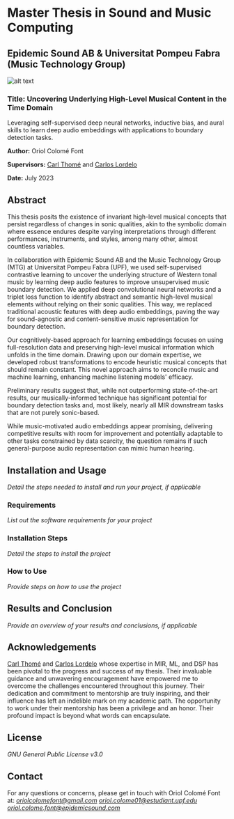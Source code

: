 # Master Thesis in Sound and Music Computing
## Epidemic Sound AB & Universitat Pompeu Fabra (Music Technology Group)

![alt text](https://github.com/oriolcolomefont/Master-Thesis/blob/54e35045debfb4f802cbc312afb681d6c41c7414/UPF-Logo.png?raw=true)

### Title: Uncovering Underlying High-Level Musical Content in the Time Domain

Leveraging self-supervised deep neural networks, inductive bias, and aural skills to learn deep audio embeddings with applications to boundary detection tasks.

**Author:** Oriol Colomé Font

**Supervisors:** [Carl Thomé](https://github.com/carlthome) and [Carlos Lordelo](https://github.com/cpvlordelo)

**Date:** July 2023

## Abstract
This thesis posits the existence of invariant high-level musical concepts that persist regardless of changes in sonic qualities, akin to the symbolic domain where essence endures despite varying interpretations through different performances, instruments, and styles, among many other, almost countless variables.

In collaboration with Epidemic Sound AB and the Music Technology Group (MTG) at Universitat Pompeu Fabra (UPF), we used self-supervised contrastive learning to uncover the underlying structure of Western tonal music by learning deep audio features to improve unsupervised music boundary detection. We applied deep convolutional neural networks and a triplet loss function to identify abstract and semantic high-level musical elements without relying on their sonic qualities. This way, we replaced traditional acoustic features with deep audio embeddings, paving the way for sound-agnostic and content-sensitive music representation for boundary detection.

Our cognitively-based approach for learning embeddings focuses on using full-resolution data and preserving high-level musical information which unfolds in the time domain. Drawing upon our domain expertise, we developed robust transformations to encode heuristic musical concepts that should remain constant. This novel approach aims to reconcile music and machine learning, enhancing machine listening models' efficacy. 

Preliminary results suggest that, while not outperforming state-of-the-art results, our musically-informed technique has significant potential for boundary detection tasks and, most likely, nearly all MIR downstream tasks that are not purely sonic-based.

While music-motivated audio embeddings appear promising, delivering competitive results with room for improvement and potentially adaptable to other tasks constrained by data scarcity, the question remains if such general-purpose audio representation can mimic human hearing.

## Installation and Usage

*Detail the steps needed to install and run your project, if applicable*

### Requirements

*List out the software requirements for your project*

### Installation Steps

*Detail the steps to install the project*

### How to Use

*Provide steps on how to use the project*

## Results and Conclusion

*Provide an overview of your results and conclusions, if applicable*

## Acknowledgements

[Carl Thomé](https://github.com/carlthome) and [Carlos Lordelo](https://github.com/cpvlordelo) whose expertise in MIR, ML, and DSP has been pivotal to the progress and success of my thesis. Their invaluable guidance and unwavering encouragement have empowered me to overcome the challenges encountered throughout this journey. Their dedication and commitment to mentorship are truly inspiring, and their influence has left an indelible mark on my academic path. The opportunity to work under their mentorship has been a privilege and an honor. Their profound impact is beyond what words can encapsulate.

## License

*GNU General Public License v3.0*

## Contact

For any questions or concerns, please get in touch with Oriol Colomé Font at:
*oriolcolomefont@gmail.com*
*oriol.colome01@estudiant.upf.edu*
*oriol.colome.font@epidemicsound.com*
